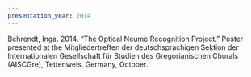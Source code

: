 ```yaml
---
presentation_year: 2014
---
```

Behrendt, Inga. 2014. “The Optical Neume Recognition Project.” Poster presented at the Mitgliedertreffen der deutschsprachigen Sektion der Internationalen Gesellschaft für Studien des Gregorianischen Chorals (AISCGre), Tettenweis, Germany, October.
